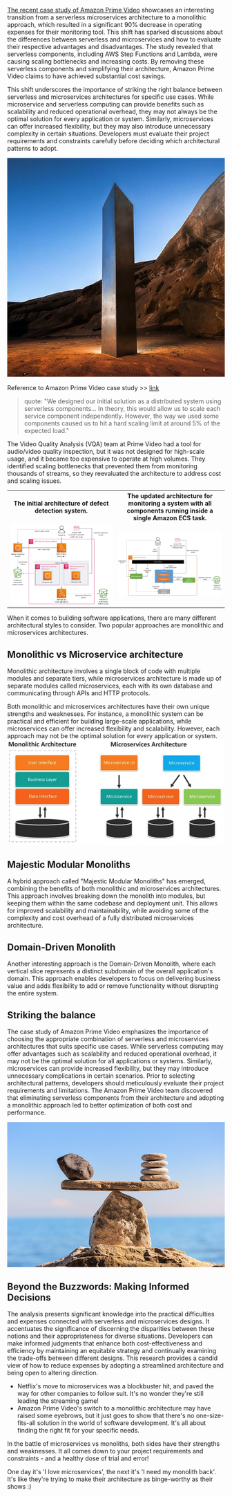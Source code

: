 [The recent case study of Amazon Prime Video](https://www.primevideotech.com/video-streaming/scaling-up-the-prime-video-audio-video-monitoring-service-and-reducing-costs-by-90) showcases an interesting transition from a serverless microservices architecture to a monolithic approach, which resulted in a significant 90% decrease in operating expenses for their monitoring tool. This shift has sparked discussions about the differences between serverless and microservices and how to evaluate their respective advantages and disadvantages. The study revealed that serverless components, including AWS Step Functions and Lambda, were causing scaling bottlenecks and increasing costs. By removing these serverless components and simplifying their architecture, Amazon Prime Video claims to have achieved substantial cost savings.

This shift underscores the importance of striking the right balance between serverless and microservices architectures for specific use cases. While microservice and serverless computing can provide benefits such as scalability and reduced operational overhead, they may not always be the optimal solution for every application or system. Similarly, microservices can offer increased flexibility, but they may also introduce unnecessary complexity in certain situations. Developers must evaluate their project requirements and constraints carefully before deciding which architectural patterns to adopt.

![monolith](https://github.com/cvranjith/cvranjith.github.io/blob/main/imgs/monolith.png?raw=true)

Reference to Amazon Prime Video case study >> [link](https://www.primevideotech.com/video-streaming/scaling-up-the-prime-video-audio-video-monitoring-service-and-reducing-costs-by-90)

>quote:
>"We designed our initial solution as a distributed system using serverless components... In theory, this would allow us to scale each service component independently. However, the way we used some components caused us to hit a hard scaling limit at around 5% of the expected load."


The Video Quality Analysis (VQA) team at Prime Video had a tool for audio/video quality inspection, but it was not designed for high-scale usage, and it became too expensive to operate at high volumes. They identified scaling bottlenecks that prevented them from monitoring thousands of streams, so they reevaluated the architecture to address cost and scaling issues.

<html>
  <table>
    <tr>
      <th>The initial architecture of defect detection system.</th>
      <th>The updated architecture for monitoring a system with all components running inside a single Amazon ECS task.</th>
    </tr>
    <tr><td><img src="https://github.com/cvranjith/cvranjith.github.io/blob/main/imgs/pv-arch-1.png?raw=true"></td>
      <td><img src="https://github.com/cvranjith/cvranjith.github.io/blob/main/imgs/pv-arch-2.png?raw=true"></td>
    </tr>
  </table>
</html>


When it comes to building software applications, there are many different architectural styles to consider. Two popular approaches are monolithic and microservices architectures.

## Monolithic vs Microservice architecture

Monolithic architecture involves a single block of code with multiple modules and separate tiers, while microservices architecture is made up of separate modules called microservices, each with its own database and communicating through APIs and HTTP protocols.


Both monolithic and microservices architectures have their own unique strengths and weaknesses. For instance, a monolithic system can be practical and efficient for building large-scale applications, while microservices can offer increased flexibility and scalability. However, each approach may not be the optimal solution for every application or system.
![monolith-vs-ms](https://github.com/cvranjith/cvranjith.github.io/blob/main/imgs/monolith-vs-ms.png?raw=true)



## Majestic Modular Monoliths

A hybrid approach called "Majestic Modular Monoliths" has emerged, combining the benefits of both monolithic and microservices architectures. This approach involves breaking down the monolith into modules, but keeping them within the same codebase and deployment unit. This allows for improved scalability and maintainability, while avoiding some of the complexity and cost overhead of a fully distributed microservices architecture.


## Domain-Driven Monolith

Another interesting approach is the Domain-Driven Monolith, where each vertical slice represents a distinct subdomain of the overall application's domain. This approach enables developers to focus on delivering business value and adds flexibility to add or remove functionality without disrupting the entire system.

## Striking the balance

The case study of Amazon Prime Video emphasizes the importance of choosing the appropriate combination of serverless and microservices architectures that suits specific use cases. While serverless computing may offer advantages such as scalability and reduced operational overhead, it may not be the optimal solution for all applications or systems. Similarly, microservices can provide increased flexibility, but they may introduce unnecessary complications in certain scenarios. Prior to selecting architectural patterns, developers should meticulously evaluate their project requirements and limitations. The Amazon Prime Video team discovered that eliminating serverless components from their architecture and adopting a monolithic approach led to better optimization of both cost and performance.

![monolith-vs-ms](https://github.com/cvranjith/cvranjith.github.io/blob/main/imgs/striking-balance.jpg?raw=true)


## Beyond the Buzzwords: Making Informed Decisions

The analysis presents significant knowledge into the practical difficulties and expenses connected with serverless and microservices designs. It accentuates the significance of discerning the disparities between these notions and their appropriateness for diverse situations. Developers can make informed judgments that enhance both cost-effectiveness and efficiency by maintaining an equitable strategy and continually examining the trade-offs between different designs. This research provides a candid view of how to reduce expenses by adopting a streamlined architecture and being open to altering direction.

* Netflix's move to microservices was a blockbuster hit, and paved the way for other companies to follow suit. It's no wonder they're still leading the streaming game!
* Amazon Prime Video's switch to a monolithic architecture may have raised some eyebrows, but it just goes to show that there's no one-size-fits-all solution in the world of software development. It's all about finding the right fit for your specific needs.


In the battle of microservices vs monoliths, both sides have their strengths and weaknesses. It all comes down to your project requirements and constraints - and a healthy dose of trial and error!

One day it's 'I love microservices', the next it's 'I need my monolith back'. It's like they're trying to make their architecture as binge-worthy as their shows :) 


